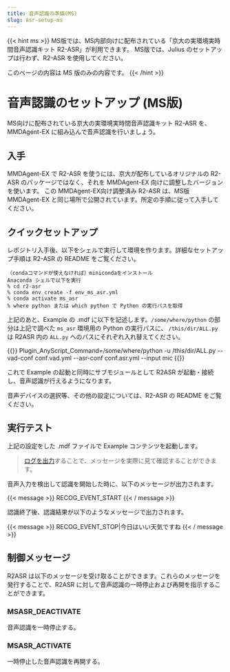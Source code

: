 ```yaml
---
title: 音声認識の準備(MS)
slug: asr-setup-ms
---
```

{{< hint ms >}}
MS版では、MS内部向けに配布されている「京大の実環境実時間音声認識キット R2-ASR」が利用できます。
MS版では、Julius のセットアップは行わず、R2-ASR を使用してください。

このページの内容は MS 版のみの内容です。
{{< /hint >}}

# 音声認識のセットアップ (MS版)

MS向けに配布されている京大の実環境実時間音声認識キット R2-ASR を、MMDAgent-EX に組み込んで音声認識を行いましょう。

## 入手

MMDAgent-EX で R2-ASR を使うには、京大が配布しているオリジナルの R2-ASR のパッケージではなく、それを MMDAgent-EX 向けに調整したバージョンを使います。
この MMDAgent-EX向け調整済み R2-ASR は、MS版 MMDAgent-EX と同じ場所で公開されています。所定の手順に従って入手してください。

## クイックセットアップ

レポジトリ入手後、以下をシェルで実行して環境を作ります。詳細なセットアップ手順は R2-ASR の README をご覧ください。

```shell
（condaコマンドが使えなければ）minicondaをインストール
Anaconda シェルで以下を実行
% cd r2-asr
% conda env create -f env_ms_asr.yml
% conda activate ms_asr
% where python または which python で Python の実行パスを取得
```

上記のあと、Example の .mdf に以下を記述します。`/some/where/python` の部分は上記で調べた `ms_asr` 環境用の Python の実行パスに、
`/this/dir/ALL.py` は R2ASR 内の `ALL.py` へのパスにそれぞれ入れ替えてください。

{{<mdf>}}
Plugin_AnyScript_Command=/some/where/python -u /this/dir/ALL.py --vad-conf conf.vad.yml --asr-conf conf.asr.yml --input mic
{{</mdf>}}

これで Example の起動と同時にサブモジュールとして R2ASR が起動・接続し、音声認識が行えるようになります。

音声デバイスの選択等、その他の設定については、R2-ASR の README をご覧ください。

## 実行テスト

上記の設定をした .mdf ファイルで Example コンテンツを起動します。

> [ログを出力](../log/#%e3%83%ad%e3%82%b0%e3%81%ae%e5%87%ba%e5%8a%9b%e3%81%ae%e6%96%b9%e6%b3%95)することで、メッセージを実際に見て確認することができます。

音声入力を検出して認識を開始した時に、以下のメッセージが出力されます。

{{< message >}}
RECOG_EVENT_START
{{< / message >}}

認識終了後、認識結果が以下のようなメッセージで出力されます。

{{< message >}}
RECOG_EVENT_STOP|今日はいい天気ですね
{{< / message >}}

## 制御メッセージ

R2ASR は以下のメッセージを受け取ることができます。これらのメッセージを発行することで、R2ASR に対して音声認識の一時停止および再開を指示することができます。

### MSASR_DEACTIVATE

音声認識を一時停止する。

### MSASR_ACTIVATE

一時停止した音声認識を再開する。
